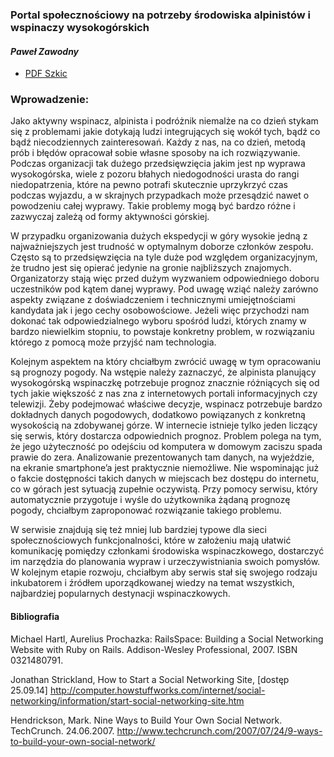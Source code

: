 ### Portal społecznościowy na potrzeby środowiska alpinistów i wspinaczy wysokogórskich
#### *Paweł Zawodny*

* [PDF Szkic](link)

### Wprowadzenie:

Jako aktywny wspinacz, alpinista i podróżnik niemalże na co dzień stykam się z problemami jakie dotykają ludzi integrujących się wokół tych, bądź co bądź niecodziennych zainteresowań.
Każdy z nas, na co dzień, metodą prób i błędów opracował sobie własne sposoby na ich rozwiązywanie.
Podczas organizacji tak dużego przedsięwzięcia jakim jest np wyprawa wysokogórska, wiele z pozoru błahych niedogodności urasta do rangi niedopatrzenia, które na pewno potrafi skutecznie uprzykrzyć czas podczas wyjazdu, a w skrajnych przypadkach może przesądzić nawet o powodzeniu całej wyprawy.
Takie problemy mogą być bardzo różne i zazwyczaj zależą od formy aktywności górskiej.

W przypadku organizowania dużych ekspedycji w góry wysokie jedną z najważniejszych jest trudność w optymalnym doborze członków zespołu. Często są to przedsięwzięcia na tyle duże pod względem organizacyjnym, że trudno jest się opierać jedynie na gronie najbliższych znajomych.
Organizatorzy stają więc przed dużym wyzwaniem odpowiedniego doboru uczestników pod kątem danej wyprawy. Pod uwagę wziąć należy zarówno aspekty związane z doświadczeniem i technicznymi umiejętnościami kandydata jak i jego cechy osobowościowe.
Jeżeli więc przychodzi nam dokonać tak odpowiedzialnego wyboru spośród ludzi, których znamy w bardzo niewielkim stopniu, to powstaje konkretny problem, w rozwiązaniu którego z pomocą może przyjść nam technologia.

Kolejnym aspektem na który chciałbym zwrócić uwagę w tym opracowaniu są prognozy pogody.
Na wstępie należy zaznaczyć, że alpinista planujący wysokogórską wspinaczkę potrzebuje prognoz znacznie różniących się od tych jakie większość z nas zna z internetowych portali informacyjnych czy telewizji. Żeby podejmować właściwe decyzje, wspinacz potrzebuje bardzo dokładnych danych pogodowych, dodatkowo powiązanych z konkretną wysokością na zdobywanej górze. W internecie istnieje tylko jeden liczący się serwis, który dostarcza odpowiednich prognoz.
Problem polega na tym, że jego użyteczność po odejściu od komputera w domowym zaciszu spada prawie do zera. Analizowanie prezentowanych tam danych, na wyjeździe, na ekranie smartphone’a jest praktycznie niemożliwe. Nie wspominając już o fakcie dostępności takich danych w miejscach bez dostępu do internetu, co w górach jest sytuacją zupełnie oczywistą.
Przy pomocy serwisu, który automatycznie przygotuje i wyśle do użytkownika żądaną prognozę pogody, chciałbym zaproponować rozwiązanie takiego problemu.

W serwisie znajdują się też mniej lub bardziej typowe dla sieci społecznościowych funkcjonalności, które w założeniu mają ułatwić komunikację pomiędzy członkami środowiska wspinaczkowego, dostarczyć im narzędzia do planowania wypraw i urzeczywistniania swoich pomysłów.
W kolejnym etapie rozwoju, chciałbym aby serwis stał się swojego rodzaju inkubatorem i źródłem uporządkowanej wiedzy na temat wszystkich, najbardziej popularnych destynacji wspinaczkowych.


#### Bibliografia

Michael Hartl, Aurelius Prochazka: RailsSpace: Building a Social Networking Website with Ruby on Rails. Addison-Wesley Professional, 2007. ISBN 0321480791.

Jonathan Strickland, How to Start a Social Networking Site, [dostęp 25.09.14]
http://computer.howstuffworks.com/internet/social-networking/information/start-social-networking-site.htm

Hendrickson, Mark. Nine Ways to Build Your Own Social Network. TechCrunch. 24.06.2007. 
http://www.techcrunch.com/2007/07/24/9-ways-to-build-your-own-social-network/






